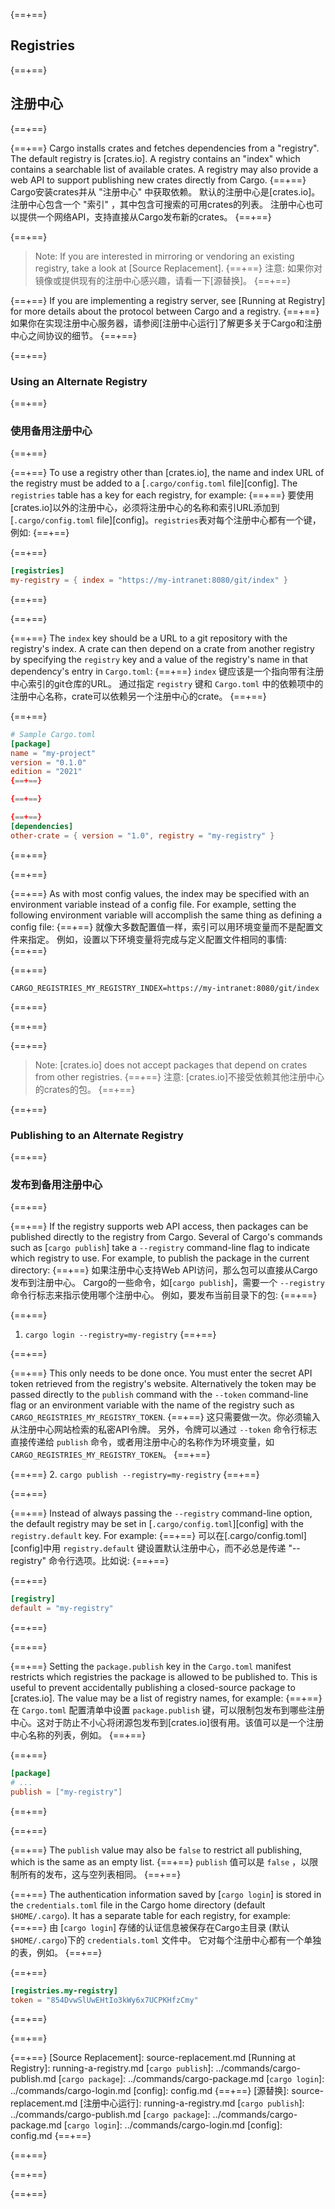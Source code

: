 {==+==}
## Registries
{==+==}
## 注册中心
{==+==}

{==+==}
Cargo installs crates and fetches dependencies from a "registry". The default
registry is [crates.io]. A registry contains an "index" which contains a
searchable list of available crates. A registry may also provide a web API to
support publishing new crates directly from Cargo.
{==+==}
Cargo安装crates并从 "注册中心" 中获取依赖。
默认的注册中心是[crates.io]。注册中心包含一个 "索引" ，其中包含可搜索的可用crates的列表。
注册中心也可以提供一个网络API，支持直接从Cargo发布新的crates。
{==+==}

{==+==}
> Note: If you are interested in mirroring or vendoring an existing registry,
> take a look at [Source Replacement].
{==+==}
> 注意: 如果你对镜像或提供现有的注册中心感兴趣，请看一下[源替换]。
{==+==}

{==+==}
If you are implementing a registry server, see [Running at Registry] for more
details about the protocol between Cargo and a registry.
{==+==}
如果你在实现注册中心服务器，请参阅[注册中心运行]了解更多关于Cargo和注册中心之间协议的细节。
{==+==}

{==+==}
### Using an Alternate Registry
{==+==}
### 使用备用注册中心
{==+==}

{==+==}
To use a registry other than [crates.io], the name and index URL of the
registry must be added to a [`.cargo/config.toml` file][config]. The `registries`
table has a key for each registry, for example:
{==+==}
要使用[crates.io]以外的注册中心，必须将注册中心的名称和索引URL添加到 [`.cargo/config.toml` file][config]。`registries`表对每个注册中心都有一个键，例如:
{==+==}

{==+==}
```toml
[registries]
my-registry = { index = "https://my-intranet:8080/git/index" }
```
{==+==}

{==+==}

{==+==}
The `index` key should be a URL to a git repository with the registry's index.
A crate can then depend on a crate from another registry by specifying the
`registry` key and a value of the registry's name in that dependency's entry
in `Cargo.toml`:
{==+==}
`index` 键应该是一个指向带有注册中心索引的git仓库的URL。
通过指定 `registry` 键和 `Cargo.toml` 中的依赖项中的注册中心名称，crate可以依赖另一个注册中心的crate。
{==+==}

{==+==}
```toml
# Sample Cargo.toml
[package]
name = "my-project"
version = "0.1.0"
edition = "2021"
{==+==}

{==+==}

{==+==}
[dependencies]
other-crate = { version = "1.0", registry = "my-registry" }
```
{==+==}

{==+==}

{==+==}
As with most config values, the index may be specified with an environment
variable instead of a config file. For example, setting the following
environment variable will accomplish the same thing as defining a config file:
{==+==}
就像大多数配置值一样，索引可以用环境变量而不是配置文件来指定。
例如，设置以下环境变量将完成与定义配置文件相同的事情:
{==+==}

{==+==}
```ignore
CARGO_REGISTRIES_MY_REGISTRY_INDEX=https://my-intranet:8080/git/index
```
{==+==}

{==+==}

{==+==}
> Note: [crates.io] does not accept packages that depend on crates from other
> registries.
{==+==}
> 注意: [crates.io]不接受依赖其他注册中心的crates的包。
{==+==}

{==+==}
### Publishing to an Alternate Registry
{==+==}
### 发布到备用注册中心
{==+==}

{==+==}
If the registry supports web API access, then packages can be published
directly to the registry from Cargo. Several of Cargo's commands such as
[`cargo publish`] take a `--registry` command-line flag to indicate which
registry to use. For example, to publish the package in the current directory:
{==+==}
如果注册中心支持Web API访问，那么包可以直接从Cargo发布到注册中心。
Cargo的一些命令，如[`cargo publish`]，需要一个 `--registry` 命令行标志来指示使用哪个注册中心。
例如，要发布当前目录下的包:
{==+==}

{==+==}
1. `cargo login --registry=my-registry`
{==+==}

{==+==}

{==+==}
    This only needs to be done once. You must enter the secret API token
    retrieved from the registry's website. Alternatively the token may be
    passed directly to the `publish` command with the `--token` command-line
    flag or an environment variable with the name of the registry such as
    `CARGO_REGISTRIES_MY_REGISTRY_TOKEN`.
{==+==}
    这只需要做一次。你必须输入从注册中心网站检索的私密API令牌。 
    另外，令牌可以通过 `--token` 命令行标志直接传递给 `publish` 命令，或者用注册中心的名称作为环境变量，如`CARGO_REGISTRIES_MY_REGISTRY_TOKEN`。
{==+==}

{==+==}
2. `cargo publish --registry=my-registry`
{==+==}

{==+==}

{==+==}
Instead of always passing the `--registry` command-line option, the default
registry may be set in [`.cargo/config.toml`][config] with the `registry.default`
key. For example:
{==+==}
可以在[.cargo/config.toml][config]中用 `registry.default` 键设置默认注册中心，而不必总是传递 "--registry" 命令行选项。比如说:
{==+==}

{==+==}
```toml
[registry]
default = "my-registry"
```
{==+==}

{==+==}

{==+==}
Setting the `package.publish` key in the `Cargo.toml` manifest restricts which
registries the package is allowed to be published to. This is useful to
prevent accidentally publishing a closed-source package to [crates.io]. The
value may be a list of registry names, for example:
{==+==}
在 `Cargo.toml` 配置清单中设置 `package.publish` 键，可以限制包发布到哪些注册中心。这对于防止不小心将闭源包发布到[crates.io]很有用。该值可以是一个注册中心名称的列表，例如。
{==+==}

{==+==}
```toml
[package]
# ...
publish = ["my-registry"]
```
{==+==}

{==+==}

{==+==}
The `publish` value may also be `false` to restrict all publishing, which is
the same as an empty list.
{==+==}
 `publish` 值可以是 `false` ，以限制所有的发布，这与空列表相同。
{==+==}

{==+==}
The authentication information saved by [`cargo login`] is stored in the
`credentials.toml` file in the Cargo home directory (default `$HOME/.cargo`). It
has a separate table for each registry, for example:
{==+==}
由 [`cargo login`] 存储的认证信息被保存在Cargo主目录 (默认 `$HOME/.cargo`)下的 `credentials.toml` 文件中。
它对每个注册中心都有一个单独的表，例如。
{==+==}

{==+==}
```toml
[registries.my-registry]
token = "854DvwSlUwEHtIo3kWy6x7UCPKHfzCmy"
```
{==+==}

{==+==}

{==+==}
[Source Replacement]: source-replacement.md
[Running at Registry]: running-a-registry.md
[`cargo publish`]: ../commands/cargo-publish.md
[`cargo package`]: ../commands/cargo-package.md
[`cargo login`]: ../commands/cargo-login.md
[config]: config.md
{==+==}
[源替换]: source-replacement.md
[注册中心运行]: running-a-registry.md
[`cargo publish`]: ../commands/cargo-publish.md
[`cargo package`]: ../commands/cargo-package.md
[`cargo login`]: ../commands/cargo-login.md
[config]: config.md
{==+==}

{==+==}
<script>
(function() {
    var fragments = {
        "#running-a-registry": "running-a-registry.html",
        "#index-format": "registry-index.html",
        "#web-api": "registry-web-api.html",
        "#publish": "registry-web-api.html#publish",
        "#yank": "registry-web-api.html#yank",
        "#unyank": "registry-web-api.html#unyank",
        "#owners": "registry-web-api.html#owners",
        "#owners-list": "registry-web-api.html#owners-list",
        "#owners-add": "registry-web-api.html#owners-add",
        "#owners-remove": "registry-web-api.html#owners-remove",
        "#search": "registry-web-api.html#search",
        "#login": "registry-web-api.html#login",
    };
    var target = fragments[window.location.hash];
    if (target) {
        var url = window.location.toString();
        var base = url.substring(0, url.lastIndexOf('/'));
        window.location.replace(base + "/" + target);
    }
})();
</script>
{==+==}

{==+==}